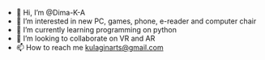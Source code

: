 - 👋 Hi, I’m @Dima-K-A
- 👀 I’m interested in new PC, games, phone, e-reader and computer chair
- 🌱 I’m currently learning programming on python
- 💞️ I’m looking to collaborate on VR and AR
- 📫 How to reach me kulaginarts@gmail.com

<!---
Dima-K-A/Dima-K-A is a ✨ special ✨ repository because its `README.md` (this file) appears on your GitHub profile.
You can click the Preview link to take a look at your changes.
--->
